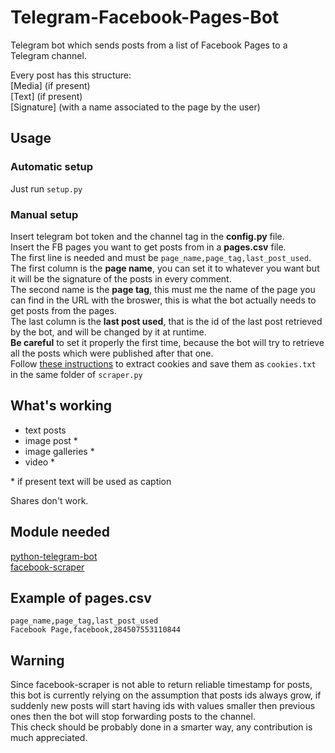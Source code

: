 # Telegram-Facebook-Pages-Bot
Telegram bot which sends posts from a list of Facebook Pages to a Telegram channel.  

Every post has this structure:  
[Media] (if present)  
[Text] (if present)  
[Signature] (with a name associated to the page by the user)  

## Usage
### Automatic setup
Just run `setup.py`

### Manual setup
Insert telegram bot token and the channel tag in the **config.py** file.  
Insert the FB pages you want to get posts from in a **pages.csv** file.  
The first line is needed and must be `page_name,page_tag,last_post_used`.  
The first column is the **page name**, you can set it to whatever you want but it will be the signature of the posts in every comment.  
The second name is the **page tag**, this must me the name of the page you can find in the URL with the broswer, this is what the bot actually needs to get posts from the pages.  
The last column is the **last post used**, that is the id of the last post retrieved by the bot, and will be changed by it at runtime.  
**Be careful** to set it properly the first time, because the bot will try to retrieve all the posts which were published after that one.    
Follow [these instructions](https://github.com/kevinzg/facebook-scraper/issues/28#issuecomment-793066983) to extract cookies and save them as `cookies.txt` in the same folder of `scraper.py`

## What's working
- text posts
- image post *
- image galleries *
- video *

\* if present text will be used as caption

Shares don't work.

## Module needed
[python-telegram-bot](https://github.com/python-telegram-bot/python-telegram-bot)  
[facebook-scraper](https://github.com/kevinzg/facebook-scraper)

## Example of pages.csv

```
page_name,page_tag,last_post_used
Facebook Page,facebook,284507553110844
```

## Warning
Since facebook-scraper is not able to return reliable timestamp for posts, this bot is currently relying on the assumption that posts ids always grow, if suddenly new posts will start having ids with values smaller then previous ones then the bot will stop forwarding posts to the channel.  
This check should be probably done in a smarter way, any contribution is much appreciated.
